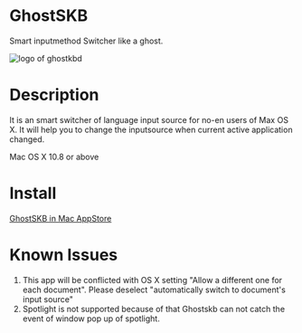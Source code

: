 # GhostSKB
Smart inputmethod Switcher like a ghost.

![logo of ghostkbd](https://github.com/dingmingxin/GhostSKB/blob/master/Resources/ghostkbd-256.png)

# Description

It is an smart switcher of language input source for no-en users of Max OS X. It will help you to change the inputsource when current active application changed.

Mac OS X 10.8 or above

# Install 

[GhostSKB in Mac AppStore](https://itunes.apple.com/us/app/ghostskb/id1134384859?l=zh&ls=1&mt=12)

# Known Issues

1. This app will be conflicted with OS X setting "Allow a different one for each document". Please deselect "automatically switch to document's input source" 
2. Spotlight is not supported because of that Ghostskb can not catch the event of window pop up of spotlight.

